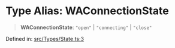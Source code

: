 # Type Alias: WAConnectionState

> **WAConnectionState**: `"open"` \| `"connecting"` \| `"close"`

Defined in: [src/Types/State.ts:3](https://github.com/Fokusdotid/Baileys/blob/8399cb6fd4e55090cdf57b06ffaae3e8a88880fe/src/Types/State.ts#L3)
